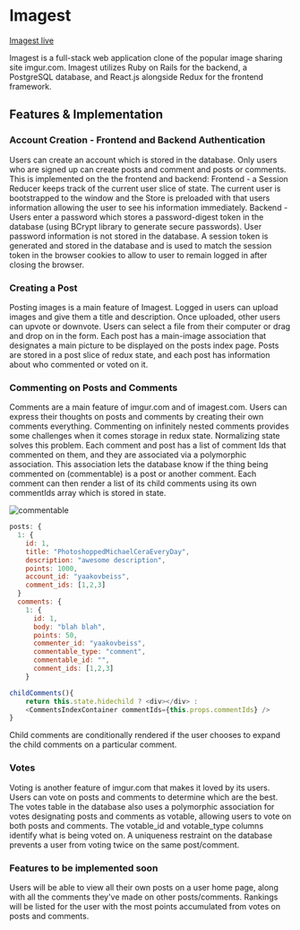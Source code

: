 # Imagest

[Imagest live](https://imagest.herokuapp.com/#/)

Imagest is a full-stack web application clone of the popular image sharing site imgur.com. Imagest utilizes Ruby on Rails for the backend, a PostgreSQL database, and React.js alongside Redux for the frontend framework.

## Features & Implementation

### Account Creation - Frontend and Backend Authentication

Users can create an account which is stored in the database. Only users who are signed up can create posts and comment and posts or comments. This is implemented on the the frontend and backend:
Frontend - a Session Reducer keeps track of the current user slice of state. The current user is bootstrapped to the window and the Store is preloaded with that users information allowing the user to see his information immediately.
Backend - Users enter a password which stores a password-digest token in the database (using BCrypt library to generate secure passwords). User password information is not stored in the database. A session token is generated and stored in the database and is used to match the session token in the browser cookies to allow to user to remain logged in after closing the browser.

### Creating a Post

Posting images is a main feature of Imagest. Logged in users can upload images and give them a title and description. Once uploaded, other users can upvote or downvote. Users can select a file from their computer or drag and drop on in the form. Each post has a main-image association that designates a main picture to be displayed on the posts index page. Posts are stored in a post slice of redux state, and each post has information about who commented or voted on it.

### Commenting on Posts and Comments

Comments are a main feature of imgur.com and of imagest.com. Users can express their thoughts on posts and comments by creating their own comments everything. Commenting on infinitely nested comments provides some challenges when it comes storage in redux state. Normalizing state solves this problem. Each comment and post has a list of comment Ids that commented on them, and they are associated via a polymorphic association. This association lets the database know if the thing being commented on (commentable) is a post or another comment. Each comment can then render a list of its child comments using its own commentIds array which is stored in state.

![commentable](https://github.com/yaakovbeiss/Imagest/blob/master/app/assets/images/comment%20on%20a%20comment.gif)

```javascript
posts: {
  1: {
    id: 1,
    title: "PhotoshoppedMichaelCeraEveryDay",
    description: "awesome description",
    points: 1000,
    account_id: "yaakovbeiss",
    comment_ids: [1,2,3]
  }
  comments: {
    1: {
      id: 1,
      body: "blah blah",
      points: 50,
      commenter_id: "yaakovbeiss",
      commentable_type: "comment",
      commentable_id: "",
      comment_ids: [1,2,3]
    }

childComments(){
    return this.state.hidechild ? <div></div> :
    <CommentsIndexContainer commentIds={this.props.commentIds} />
}
```
Child comments are conditionally rendered if the user chooses to expand the child comments on a particular comment.

### Votes
Voting is another feature of imgur.com that makes it loved by its users. Users can vote on posts and comments to determine which are the best. The votes table in the database also uses a polymorphic association for votes designating posts and comments as votable, allowing users to vote on both posts and comments. The votable_id and votable_type columns identify what is being voted on. A uniqueness restraint on the database prevents a user from voting twice on the same post/comment.  

### Features to be implemented soon
Users will be able to view all their own posts on a user home page, along with all the comments they've made on other posts/comments. Rankings will be listed for the user with the most points accumulated from votes on posts and comments.
